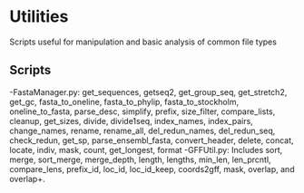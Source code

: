 # Utilities
Scripts useful for manipulation and basic analysis of common file types

## Scripts
  -FastaManager.py: get_sequences, getseq2, get_group_seq, get_stretch2, get_gc, fasta_to_oneline, fasta_to_phylip, fasta_to_stockholm, oneline_to_fasta, parse_desc, simplify, prefix, size_filter, compare_lists, cleanup, get_sizes, divide, divide1seq, index_names, index_pairs, change_names, rename, rename_all, del_redun_names, del_redun_seq, check_redun, get_sp, parse_ensembl_fasta, convert_header, delete, concat, locate, indiv, mask, count, get_longest, format
  -GFFUtil.py: Includes sort, merge, sort_merge, merge_depth, length, lengths, min_len, len_prcntl, compare_lens, prefix_id, loc_id, loc_id_keep, coords2gff, mask, overlap, and overlap+.
